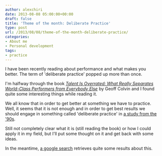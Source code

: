 ```yaml
---
author: alexchiri
date: 2013-08-08 05:00:00+00:00
draft: false
title: 'Theme of the month: Deliberate Practice'
type: post
url: /2013/08/08/theme-of-the-month-deliberate-practice/
categories:
- About me
- Personal development
tags:
- practice
---
```


I have been recently reading about performance and what makes you better. The term of 'deliberate practice' popped up more than once.

I'm halfway through the book [_Talent Is Overrated: What Really Separates World-Class Performers from Everybody Else_](http://www.amazon.com/Talent-Overrated-World-Class-Performers-EverybodyElse/dp/1591842948) by Geoff Colvin and I found quite some interesting things while reading it.

We all know that in order to get better at something we have to practice. Well, it seems that it is not enough and in order to get best results we should engage in something called 'deliberate practice' in [a study from the '90s](http://graphics8.nytimes.com/images/blogs/freakonomics/pdf/DeliberatePractice(PsychologicalReview).pdf).

Still not completely clear what it is (still reading the book) or how I could apply it in my field, but I'll put some thought on it and get back with some ideas.

In the meantime, [a google search](http://www.google.com/search?q=deliberate+practice) retrieves quite some results about this.
